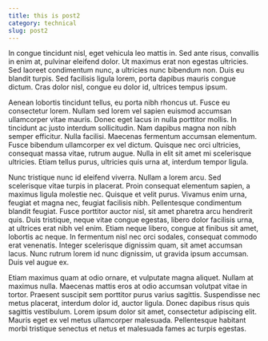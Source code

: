 ```yaml
---
title: this is post2
category: technical
slug: post2
---
```

In congue tincidunt nisl, eget vehicula leo mattis in. Sed ante risus, convallis in enim at, pulvinar eleifend dolor. Ut maximus erat non egestas ultricies. Sed laoreet condimentum nunc, a ultricies nunc bibendum non. Duis eu blandit turpis. Sed facilisis ligula lorem, porta dapibus mauris congue dictum. Cras dolor nisl, congue eu dolor id, ultrices tempus ipsum.

Aenean lobortis tincidunt tellus, eu porta nibh rhoncus ut. Fusce eu consectetur lorem. Nullam sed lorem vel sapien euismod accumsan ullamcorper vitae mauris. Donec eget lacus in nulla porttitor mollis. In tincidunt ac justo interdum sollicitudin. Nam dapibus magna non nibh semper efficitur. Nulla facilisi. Maecenas fermentum accumsan elementum. Fusce bibendum ullamcorper ex vel dictum. Quisque nec orci ultricies, consequat massa vitae, rutrum augue. Nulla in elit sit amet mi scelerisque ultricies. Etiam tellus purus, ultricies quis urna at, interdum tempor ligula.

Nunc tristique nunc id eleifend viverra. Nullam a lorem arcu. Sed scelerisque vitae turpis in placerat. Proin consequat elementum sapien, a maximus ligula molestie nec. Quisque et velit purus. Vivamus enim urna, feugiat et magna nec, feugiat facilisis nibh. Pellentesque condimentum blandit feugiat. Fusce porttitor auctor nisl, sit amet pharetra arcu hendrerit quis. Duis tristique, neque vitae congue egestas, libero dolor facilisis urna, at ultrices erat nibh vel enim. Etiam neque libero, congue at finibus sit amet, lobortis ac neque. In fermentum nisl nec orci sodales, consequat commodo erat venenatis. Integer scelerisque dignissim quam, sit amet accumsan lacus. Nunc rutrum lorem id nunc dignissim, ut gravida ipsum accumsan. Duis vel augue ex.

Etiam maximus quam at odio ornare, et vulputate magna aliquet. Nullam at maximus nulla. Maecenas mattis eros at odio accumsan volutpat vitae in tortor. Praesent suscipit sem porttitor purus varius sagittis. Suspendisse nec metus placerat, interdum dolor id, auctor ligula. Donec dapibus risus quis sagittis vestibulum. Lorem ipsum dolor sit amet, consectetur adipiscing elit. Mauris eget ex vel metus ullamcorper malesuada. Pellentesque habitant morbi tristique senectus et netus et malesuada fames ac turpis egestas.